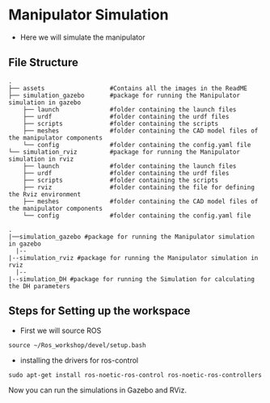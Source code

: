 # Manipulator Simulation
* Here we will simulate the manipulator


## File Structure
    .
    ├── assets                  #Contains all the images in the ReadME
    ├── simulation_gazebo       #package for running the Manipulator simulation in gazebo
        ├── launch              #folder containing the launch files
        ├── urdf                #folder containing the urdf files           
        ├── scripts             #folder containing the scripts
        ├── meshes              #folder containing the CAD model files of the manipulator components
        └── config              #folder containing the config.yaml file
    └── simulation_rviz         #package for running the Manipulator simulation in rviz
        ├── launch              #folder containing the launch files
        ├── urdf                #folder containing the urdf files           
        ├── scripts             #folder containing the scripts
        ├── rviz                #folder containing the file for defining the Rviz environment
        ├── meshes              #folder containing the CAD model files of the manipulator components 
        └── config              #folder containing the config.yaml file

    .
    |──simulation_gazebo #package for running the Manipulator simulation in gazebo
      |--
    |--simulation_rviz #package for running the Manipulator simulation in rviz
      |--
    |--simulation_DH #package for running the Simulation for calculating the DH parameters 

## Steps for Setting up the workspace
* First we will source ROS

```
source ~/Ros_workshop/devel/setup.bash
```

* installing the drivers for ros-control

```
sudo apt-get install ros-noetic-ros-control ros-noetic-ros-controllers
```
Now you can run the simulations in Gazebo and RViz.
